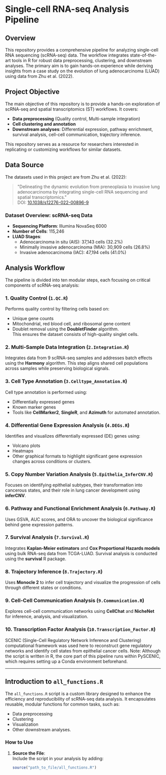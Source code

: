 
# Single-cell RNA-seq Analysis Pipeline

## Overview
This repository provides a comprehensive pipeline for analyzing single-cell RNA sequencing (scRNA-seq) data. The workflow integrates state-of-the-art tools in R for robust data preprocessing, clustering, and downstream analyses. The primary aim is to gain hands-on experience while deriving insights from a case study on the evolution of lung adenocarcinoma (LUAD) using data from Zhu et al. (2022).

## Project Objective
The main objective of this repository is to provide a hands-on exploration of scRNA-seq and spatial transcriptomics (ST) workflows. It covers:
- **Data preprocessing** (Quality control, Multi-sample integration)
- **Cell clustering and annotation**
- **Downstream analyses**: Differential expression, pathway enrichment, survival analysis, cell-cell communication, trajectory inference.

This repository serves as a resource for researchers interested in replicating or customizing workflows for similar datasets.

## Data Source
The datasets used in this project are from Zhu et al. (2022):
> "Delineating the dynamic evolution from preneoplasia to invasive lung adenocarcinoma by integrating single-cell RNA sequencing and spatial transcriptomics."  
DOI: [10.1038/s12276-022-00896-9](https://doi.org/10.1038/s12276-022-00896-9)

### Dataset Overview: scRNA-seq Data
- **Sequencing Platform**: Illumina NovaSeq 6000
- **Number of Cells**: 115,246
- **LUAD Stages**:
  - Adenocarcinoma in situ (AIS): 37,143 cells (32.2%)
  - Minimally invasive adenocarcinoma (MIA): 30,909 cells (26.8%)
  - Invasive adenocarcinoma (IAC): 47,194 cells (41.0%)

## Analysis Workflow
The pipeline is divided into ten modular steps, each focusing on critical components of scRNA-seq analysis:

### 1. Quality Control (`1.QC.R`)
Performs quality control by filtering cells based on:
- Unique gene counts
- Mitochondrial, red blood cell, and ribosomal gene content
- Doublet removal using the **DoubletFinder** algorithm.  
This ensures the dataset consists of high-quality singlet cells.

### 2. Multi-Sample Data Integration (`2.Integration.R`)
Integrates data from 9 scRNA-seq samples and addresses batch effects using the **Harmony** algorithm. This step aligns shared cell populations across samples while preserving biological signals.

### 3. Cell Type Annotation (`3.Celltype_Annotation.R`)
Cell type annotation is performed using:
- Differentially expressed genes
- Known marker genes
- Tools like **CellMarker2**, **SingleR**, and **Azimuth** for automated annotation.

### 4. Differential Gene Expression Analysis (`4.DEGs.R`)
Identifies and visualizes differentially expressed (DE) genes using:
- Volcano plots
- Heatmaps
- Other graphical formats to highlight significant gene expression changes across conditions or clusters.

### 5. Copy Number Variation Analysis (`5.Epithelia_InferCNV.R`)
Focuses on identifying epithelial subtypes, their transformation into cancerous states, and their role in lung cancer development using **inferCNV**.

### 6. Pathway and Functional Enrichment Analysis (`6.Pathway.R`)
Uses GSVA, AUC scores, and ORA to uncover the biological significance behind gene expression patterns.

### 7. Survival Analysis (`7.Survival.R`)
Integrates **Kaplan-Meier estimators** and **Cox Proportional Hazards models** using bulk RNA-seq data from TCGA-LUAD. Survival analysis is conducted using the **survival** R package.

### 8. Trajectory Inference (`8.Trajectory.R`)
Uses **Monocle 2** to infer cell trajectory and visualize the progression of cells through different states or conditions.

### 9. Cell-Cell Communication Analysis (`9.Communication.R`)
Explores cell-cell communication networks using **CellChat** and **NicheNet** for inference, analysis, and visualization.

### 10. Transcription Factor Analysis (`10.Transcription_Factor.R`)
SCENIC (Single-Cell Regulatory Network Inference and Clustering) computational framework was used here to reconstruct gene regulatory networks and identify cell states from epithelial cancer cells.
Note:  Although the script is written in R, the core part of this pipeline runs within PySCENIC, which requires setting up a Conda environment beforehand.

---

## Introduction to `all_functions.R`
The `all_functions.R` script is a custom library designed to enhance the efficiency and reproducibility of scRNA-seq data analysis. It encapsulates reusable, modular functions for common tasks, such as:
- Data preprocessing
- Clustering
- Visualization
- Other downstream analyses.

### How to Use
1. **Source the File**:  
   Include the script in your analysis by adding:
   ```R
   source("path_to_file/all_functions.R")
